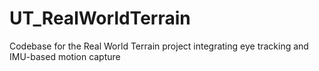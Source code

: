 # UT_RealWorldTerrain
Codebase for the Real World Terrain project integrating eye tracking and IMU-based motion capture
